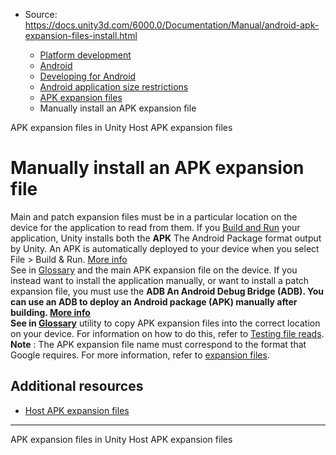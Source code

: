 * Source: https://docs.unity3d.com/6000.0/Documentation/Manual/android-apk-expansion-files-install.html

  * [Platform development ](https://docs.unity3d.com/6000.0/Documentation/Manual/PlatformSpecific.html)
  * [Android](https://docs.unity3d.com/6000.0/Documentation/Manual/android.html)
  * [Developing for Android](https://docs.unity3d.com/6000.0/Documentation/Manual/android-developing.html)
  * [Android application size restrictions](https://docs.unity3d.com/6000.0/Documentation/Manual/android-application-size-restrictions.html)
  * [APK expansion files](https://docs.unity3d.com/6000.0/Documentation/Manual/android-OBBsupport.html)
  * Manually install an APK expansion file


[](https://docs.unity3d.com/6000.0/Documentation/Manual/android-apk-expansion-files-in-unity.html)
APK expansion files in Unity
[](https://docs.unity3d.com/6000.0/Documentation/Manual/android-apk-expansion-files-host.html)
Host APK expansion files
# Manually install an APK expansion file
Main and patch expansion files must be in a particular location on the device for the application to read from them. If you [Build and Run](https://docs.unity3d.com/6000.0/Documentation/Manual/android-BuildProcess.html) your application, Unity installs both the **APK** The Android Package format output by Unity. An APK is automatically deployed to your device when you select File > Build & Run. [More info](https://docs.unity3d.com/6000.0/Documentation/Manual/android-BuildProcess.html)  
See in [Glossary](https://docs.unity3d.com/6000.0/Documentation/Manual/Glossary.html#APK) and the main APK expansion file on the device.
If you instead want to install the application manually, or want to install a patch expansion file, you must use the ****ADB** An Android Debug Bridge (ADB). You can use an ADB to deploy an Android package (APK) manually after building. [More info](https://developer.android.com/studio/command-line/adb.html)  
See in [Glossary](https://docs.unity3d.com/6000.0/Documentation/Manual/Glossary.html#ADB)** utility to copy APK expansion files into the correct location on your device. For information on how to do this, refer to [Testing file reads](https://developer.android.com/google/play/expansion-files.html#TestingReading). 
**Note** : The APK expansion file name must correspond to the format that Google requires. For more information, refer to [expansion files](https://developer.android.com/google/play/expansion-files.html).
## Additional resources
  * [Host APK expansion files](https://docs.unity3d.com/6000.0/Documentation/Manual/android-apk-expansion-files-host.html)


* * *
[](https://docs.unity3d.com/6000.0/Documentation/Manual/android-apk-expansion-files-in-unity.html)
APK expansion files in Unity
[](https://docs.unity3d.com/6000.0/Documentation/Manual/android-apk-expansion-files-host.html)
Host APK expansion files
